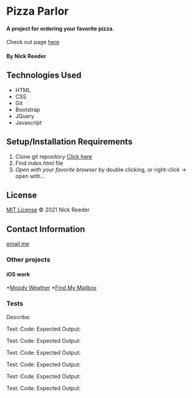 # Pizza Parlor

#### A project for ordering your favorite pizza.

Check out page [here](https://github.com/reeder32/pizza-parlor.git)

#### By Nick Reeder

## Technologies Used

* HTML
* CSS
* Git
* Bootstrap
* JQuery
* Javascript

## Setup/Installation Requirements

1. Clone git repository [Click here](https://github.com/reeder32/pizza-parlor.git)
2. Find _index.html_ file
3. _Open with your favorite browser_ by double clicking, or right-click -> open with...



## License

[MIT License](https://opensource.org/licenses/MIT)
&copy; 2021 Nick Reeder

## Contact Information

[email me](mailto:nickreeder32@gmail.com)

### Other projects

#### iOS work
*[Moody Weather](https://apps.apple.com/us/app/moody-weather/id1506337317)
*[Find My Mailbox](https://apps.apple.com/us/app/find-my-mailbox/id1530700085)


### Tests

Describe: 

Test: 
Code: 
Expected Output: 

Test: 
Code: 
Expected Output: 

Test: 
Code: 
Expected Output: 

Test: 
Code: 
Expected Output: 

Test: 
Code: 
Expected Output: 

Test: 
Code: 
Expected Output: 



